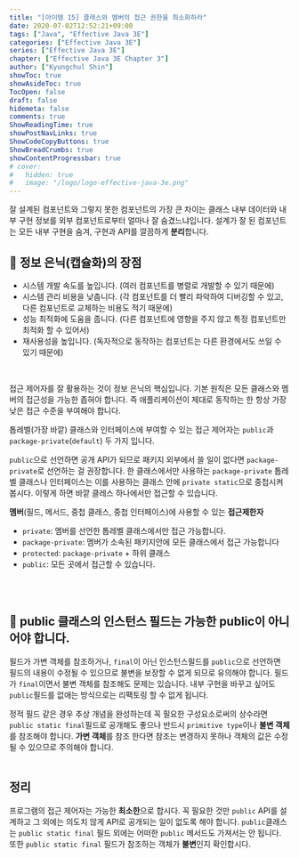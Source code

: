 ```yaml
---
title: "[아이템 15] 클래스와 멤버의 접근 권한을 최소화하라"
date: 2020-07-02T12:52:21+09:00
tags: ["Java", "Effective Java 3E"]
categories: ["Effective Java 3E"]
series: ["Effective Java 3E"]
chapter: ["Effective Java 3E Chapter 3"]
author: ["Kyungchul Shin"]
showToc: true
showAsideToc: true
TocOpen: false
draft: false
hidemeta: false
comments: true
ShowReadingTime: true
showPostNavLinks: true
ShowCodeCopyButtons: true
ShowBreadCrumbs: true
showContentProgressbar: true
# cover:
#   hidden: true
#   image: "/logo/logo-effective-java-3e.png"
---
```

잘 설계된 컴포넌트와 그렇지 못한 컴포넌트의 가장 큰 차이는 클래스 내부 데이터와 내부 구현 정보를 외부 컴포넌트로부터 얼마나 잘 숨겼느냐입니다. 설계가 잘 된 컴포넌트는 모든 내부 구현을 숨겨, 구현과 API를 깔끔하게 **분리**합니다. 
<br>

## 📌 정보 은닉(캡슐화)의 장점
- 시스템 개발 속도를 높입니다. (여러 컴포넌트를 병렬로 개발할 수 있기 때문에)
- 시스템 관리 비용을 낮춥니다. (각 컴포넌트를 더 빨리 파악하여 디버깅할 수 있고, 다른 컴포넌트로 교체하는 비용도 적기 때문에)
- 성능 최적화에 도움을 줍니다. (다른 컴포넌트에 영향을 주지 않고 특정 컴포넌트만 최적화 할 수 있어서)
- 재사용성을 높입니다. (독자적으로 동작하는 컴포넌트는 다른 환경에서도 쓰일 수 있기 때문에)
<br>

접근 제어자를 잘 활용하는 것이 정보 은닉의 핵심입니다. 기본 원칙은 모든 클래스와 멤버의 접근성을 가능한 좁혀야 합니다. 즉 애플리케이션이 제대로 동작하는 한 항상 가장 낮은 접근 수준을 부여해야 합니다.

톱레벨(가장 바깥) 클래스와 인터페이스에 부여할 수 있는 접근 제어자는 `public`과 `package-private`(`default`) 두 가지 입니다.

`public`으로 선언하면 공개 API가 되므로 패키지 외부에서 쓸 일이 없다면 `package-private`로 선언하는 걸 권장합니다. 한 클래스에서만 사용하는 `package-private` 톱레벨 클래스나 인터페이스는 이를 사용하는 클래스 안에 `private static`으로 중첩시켜봅시다. 이렇게 하면 바깥 클레스 하나에서만 접근할 수 있습니다.
<br>

**멤버**(필드, 메서드, 중첩 클래스, 중첩 인터페이스)에 사용할 수 있는 **접근제한자**

- `private`: 멤버를 선언한 톱레벨 클래스에서만 접근 가능합니다.
- `package-private`: 멤버가 소속된 패키지안에 모든 클래스에서 접근 가능합니다
- `protected`: `package-private` + 하위  클래스
- `public`: 모든 곳에서 접근할 수 있습니다.
<br>
<br>

## 📌 public 클래스의 인스턴스 필드는 가능한 public이 아니어야 합니다.

필드가 가변 객체를 참조하거나, `final`이 아닌 인스턴스필드를 `public`으로 선언하면 필드의 내용이 수정될 수 있으므로 불변을 보장할 수 없게 되므로 유의해야 합니다. 필드가 `final`이면서 불변 객체를 참조해도 문제는 있습니다. 내부 구현을 바꾸고 싶어도 `public`필드를 없애는 방식으로는 리팩토링 할 수 없게 됩니다.

정적 필드 같은 경우 추상 개념을 완성하는데 꼭 필요한 구성요소로써의 상수라면 `public static final`필드로 공개해도 좋으나 반드시 `primitive type`이나 **불변 객체**를 참조해야 합니다. **가변 객체**를 참조 한다면 참조는 변경하지 못하나 객체의 값은 수정될 수 있으므로 주의해야 합니다.
<br>
<br>

## <i class="user-fa-av-new-releases" aria-hidden="true"></i> 정리
프로그램의 접근 제어자는 가능한 **최소한**으로 합시다. 꼭 필요한 것만 `public` API를 설계하고 그 외에는 의도치 않게 API로 공개되는 일이 없도록 해야 합니다. `public`클래스는 `public static final` 필드 외에는 어떠한 `public` 메서드도 가져서는 안 됩니다. 또한 `public static final` 필드가 참조하는 객체가 **불변**인지 확인합시다.
